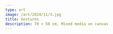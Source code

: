 ```yaml
---
type: art
image: /art/2024/11/3.jpg
title: Gestures
description: 70 × 50 cm, Mixed media on canvas
---
```


